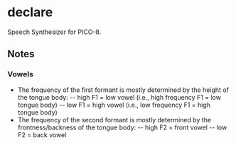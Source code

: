 # declare
Speech Synthesizer for PICO-8.

## Notes
### Vowels
- The frequency of the first formant is mostly determined by the height of the tongue body:
-- high F1 = low vowel (i.e., high frequency F1 = low tongue body)
-- low F1 = high vowel (i.e., low frequency F1 = high tongue body)
- The frequency of the second formant is mostly determined by the frontness/backness of the tongue body:
-- high F2 = front vowel
-- low F2 = back vowel
